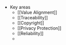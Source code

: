 * Key areas
	* [[Value Alignment]]
	* [[Traceability]]
	* [[Copyright]]
	* [[Privacy Protection]]
	* [[Reliability]]
	* 
